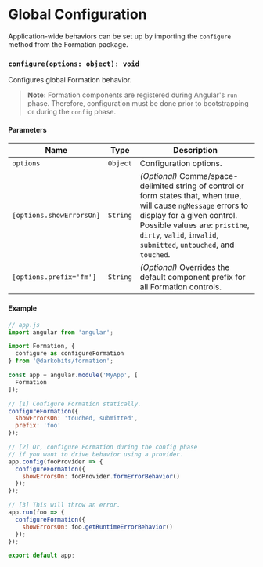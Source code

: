 # Global Configuration

Application-wide behaviors can be set up by importing the `configure` method from the Formation package.

### `configure(options: object): void`

Configures global Formation behavior.

> **Note:** Formation components are registered during Angular's `run` phase. Therefore, configuration must be done prior to bootstrapping or during the `config` phase.

#### **Parameters**

| Name | Type | Description |
| --- | --- | --- |
| `options` | `Object` | Configuration options. |
| `[options.showErrorsOn]` | `String` | _\(Optional\)_ Comma/space-delimited string of control or form states that, when true, will cause `ngMessage` errors to display for a given control. Possible values are: `pristine`, `dirty`, `valid`, `invalid`, `submitted`, `untouched`, and `touched`. |
| `[options.prefix='fm']` | `String` | _\(Optional\)_ Overrides the default component prefix for all Formation controls. |

#### **Example**

```js
// app.js
import angular from 'angular';

import Formation, {
  configure as configureFormation
} from '@darkobits/formation';

const app = angular.module('MyApp', [
  Formation
]);

// [1] Configure Formation statically.
configureFormation({
  showErrorsOn: 'touched, submitted',
  prefix: 'foo'
});

// [2] Or, configure Formation during the config phase
// if you want to drive behavior using a provider.
app.config(fooProvider => {
  configureFormation({
    showErrorsOn: fooProvider.formErrorBehavior()
  });
});

// [3] This will throw an error.
app.run(foo => {
  configureFormation({
    showErrorsOn: foo.getRuntimeErrorBehavior()
  });
});

export default app;
```



